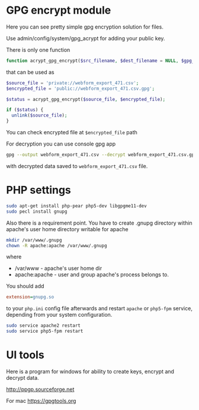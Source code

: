 GPG encrypt module
=====

Here you can see pretty simple gpg encryption solution for files.

Use admin/config/system/gpg_acrypt for adding your public key.

There is only one function

```php
function acrypt_gpg_encrypt($src_filename, $dest_filename = NULL, $gpg_pub_key = NULL);
```

that can be used as

```php
$source_file = 'private://webform_export_471.csv';
$encrypted_file = 'public://webform_export_471.csv.gpg';

$status = acrypt_gpg_encrypt($source_file, $encrypted_file);

if ($status) {
  unlink($source_file);
}
```

You can check encrypted file at ```$encrypted_file``` path

For decryption you can use console gpg app

```sh
gpg --output webform_export_471.csv --decrypt webform_export_471.csv.gpg
```

with decrypted data saved to ```webform_export_471.csv``` file.

PHP settings
=====

```sh
sudo apt-get install php-pear php5-dev libgpgme11-dev
sudo pecl install gnupg
```

Also there is a requirement point.
You have to create .gnupg directory within apache's user home directory writable for apache
```sh
mkdir /var/www/.gnupg
chown -R apache:apache /var/www/.gnupg
```
where
- /var/www - apache's user home dir
- apache:apache - user and group apache's process belongs to.

You should add 
```ini
extension=gnupg.so
```

to your ```php.ini``` config file afterwards
and restart ```apache``` or ```php5-fpm``` service, depending from your system configuration.

```sh
sudo service apache2 restart
sudo service php5-fpm restart
```

UI tools
=====

Here is a program for windows for ability to create keys, encrypt and decrypt data.

http://ppgp.sourceforge.net

For mac
https://gpgtools.org
